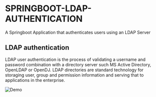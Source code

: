 # SPRINGBOOT-LDAP-AUTHENTICATION
A Springboot Application that authenticates users using an LDAP Server


## LDAP authentication
LDAP user authentication is the process of validating a username and password combination with a directory server such MS Active Directory, OpenLDAP or OpenDJ.
LDAP directories are standard technology for storaging user, group and permission information and serving that to applications in the enterprise.


![Demo]()
